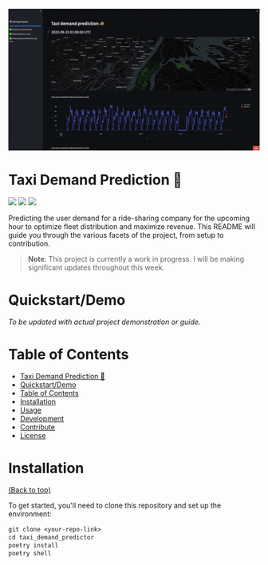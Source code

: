 ![Banner](./header.gif)

# Taxi Demand Prediction 🚗

<img src="https://img.shields.io/badge/work%20in%20progress-FF103F" />
<a href="http://linkedin.com/in/carlos-melo-data-science/" alt="linkedin"> <img src="https://img.shields.io/badge/LinkedIn-0077B5?logo=linkedin&logoColor=white" /></a> 
<a href="http://twitter.com/carlos_melo_py" alt="twitter"> <img src="https://img.shields.io/badge/Twitter-1DA1F2?logo=twitter&logoColor=white" /></a> 

Predicting the user demand for a ride-sharing company for the upcoming hour to optimize fleet distribution and maximize revenue. This README will guide you through the various facets of the project, from setup to contribution.

> **Note**: This project is currently a work in progress. I will be making significant updates throughout this week.

# Quickstart/Demo

_To be updated with actual project demonstration or guide._

# Table of Contents

- [Taxi Demand Prediction 🚗](#taxi-demand-prediction-🚗)
- [Quickstart/Demo](#quickstartdemo)
- [Table of Contents](#table-of-contents)
- [Installation](#installation)
- [Usage](#usage)
- [Development](#development)
- [Contribute](#contribute)
- [License](#license)

# Installation
[(Back to top)](#table-of-contents)

To get started, you'll need to clone this repository and set up the environment:

```shell
git clone <your-repo-link>
cd taxi_demand_predictor
poetry install
poetry shell
